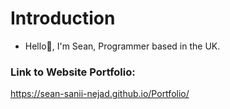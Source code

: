 # Introduction
-  Hello👋, I'm Sean, Programmer based in the UK.
### Link to Website Portfolio:
https://sean-sanii-nejad.github.io/Portfolio/

<!---
Sean-Sanii-Nejad/Sean-Sanii-Nejad is a ✨ special ✨ repository because its `README.md` (this file) appears on your GitHub profile.
You can click the Preview link to take a look at your changes.
--->
